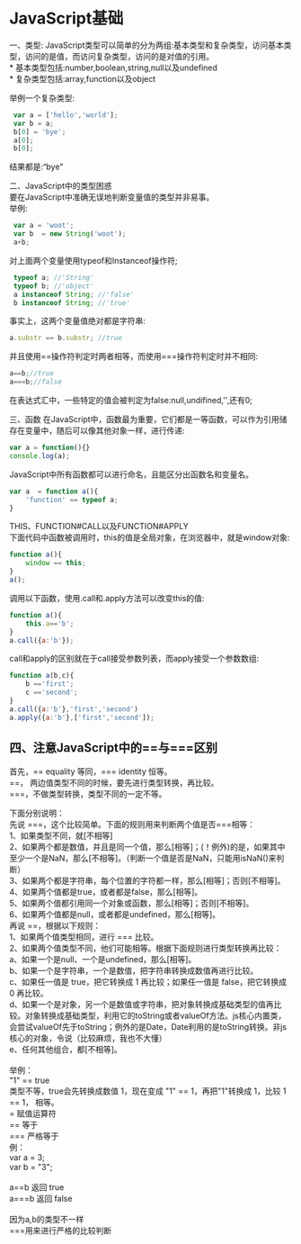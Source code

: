 JavaScript基础
=========
一、类型:
	JavaScript类型可以简单的分为两组:基本类型和复杂类型，访问基本类型，访问的是值，而访问复杂类型，访问的是对值的引用。<br>
	* 基本类型包括:number,boolean,string,null以及undefined<br>
	* 复杂类型包括:array,function以及object<br>

举例一个复杂类型:
```javascript
 var a = ['hello','world'];
 var b = a;
 b[0] = 'bye';
 a[0];
 b[0];
 ```
结果都是:“bye"<br>

二、JavaScript中的类型困惑<br>
 要在JavaScript中准确无误地判断变量值的类型并非易事。<br>
 举例:
```javascript
 var a = 'woot';
 var b  = new String('woot');
 a+b;
```
 对上面两个变量使用typeof和Instanceof操作符;
```javascript
 typeof a; //'String'
 typeof b; //'object'
 a instanceof String; //'false'
 b instanceof String; //'true'
```
事实上，这两个变量值绝对都是字符串:
```javascript
a.substr == b.substr; //true
```
并且使用==操作符判定时两者相等，而使用===操作符判定时并不相同:
```javascript
a==b;//true
a===b;//false
```
在表达式汇中，一些特定的值会被判定为false:null,undifined,'',还有0;

三、函数
在JavaScript中，函数最为重要，它们都是一等函数，可以作为引用储存在变量中，随后可以像其他对象一样，进行传递:
```javascript
var a = function(){}
console.log(a);
```
JavaScript中所有函数都可以进行命名，且能区分出函数名和变量名。
```javascript
var a  = function a(){
	'function' == typeof a;
}
```
THIS、FUNCTION#CALL以及FUNCTION#APPLY<br>
下面代码中函数被调用时，this的值是全局对象，在浏览器中，就是window对象:
```javascript
function a(){
	window == this;
}
a();
```
调用以下函数，使用.call和.apply方法可以改变this的值:
```javascript
function a(){
	this.a=='b';
}
a.call({a:'b'});
```
call和apply的区别就在于call接受参数列表，而apply接受一个参数数组:
```javascript
function a(b,c){
	b =='first';
	c =='second';
}
a.call({a:'b'},'first','second')
a.apply({a:'b'},['first','second']);
```
四、注意JavaScript中的==与===区别
-----------
首先，== equality 等同，=== identity 恒等。<br>
==， 两边值类型不同的时候，要先进行类型转换，再比较。<br>
===，不做类型转换，类型不同的一定不等。<br>

下面分别说明：<br>
先说 ===，这个比较简单。下面的规则用来判断两个值是否===相等：<br>
1、如果类型不同，就[不相等]<br>
2、如果两个都是数值，并且是同一个值，那么[相等]；(！例外)的是，如果其中至少一个是NaN，那么[不相等]。（判断一个值是否是NaN，只能用isNaN()来判断）<br>
3、如果两个都是字符串，每个位置的字符都一样，那么[相等]；否则[不相等]。<br>
4、如果两个值都是true，或者都是false，那么[相等]。<br>
5、如果两个值都引用同一个对象或函数，那么[相等]；否则[不相等]。<br>
6、如果两个值都是null，或者都是undefined，那么[相等]。<br>
再说 ==，根据以下规则：<br>
1、如果两个值类型相同，进行 === 比较。<br>
2、如果两个值类型不同，他们可能相等。根据下面规则进行类型转换再比较：<br>
   a、如果一个是null、一个是undefined，那么[相等]。<br>
   b、如果一个是字符串，一个是数值，把字符串转换成数值再进行比较。<br>
   c、如果任一值是 true，把它转换成 1 再比较；如果任一值是 false，把它转换成 0 再比较。<br>
   d、如果一个是对象，另一个是数值或字符串，把对象转换成基础类型的值再比较。对象转换成基础类型，利用它的toString或者valueOf方法。js核心内置类，会尝试valueOf先于toString；例外的是Date，Date利用的是toString转换。非js核心的对象，令说（比较麻烦，我也不大懂）<br>
   e、任何其他组合，都[不相等]。<br>
<br>
举例：<br>
"1" == true<br>
  类型不等，true会先转换成数值 1，现在变成 "1" == 1，再把"1"转换成 1，比较 1 == 1， 相等。<br>
= 赋值运算符<br>
== 等于<br>
=== 严格等于<br>
例：<br>
var a = 3;<br>
var b = "3";<br>
<br>
a==b 返回 true<br>
a===b 返回 false<br>
<br>
因为a,b的类型不一样<br>
===用来进行严格的比较判断


